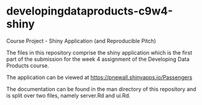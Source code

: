 # developingdataproducts-c9w4-shiny
Course Project - Shiny Application (and Reproducible Pitch)

The files in this repository comprise the shiny application which is the first part of the submission for the week 4 
assignment of the Developing Data Products course.

The application can be viewed at https://pnewall.shinyapps.io/Passengers

The documentation can be found in the man directory of this repository and is split over two files, namely 
server.Rd and ui.Rd.

